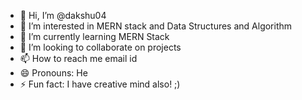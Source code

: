 - 👋 Hi, I’m @dakshu04
- 👀 I’m interested in MERN stack and Data Structures and Algorithm
- 🌱 I’m currently learning MERN Stack
- 💞️ I’m looking to collaborate on projects
- 📫 How to reach me email id
- 😄 Pronouns: He
- ⚡ Fun fact: I have creative mind also! ;)

<!---
dakshu04/dakshu04 is a ✨ special ✨ repository because its `README.md` (this file) appears on your GitHub profile.
You can click the Preview link to take a look at your changes.
--->

